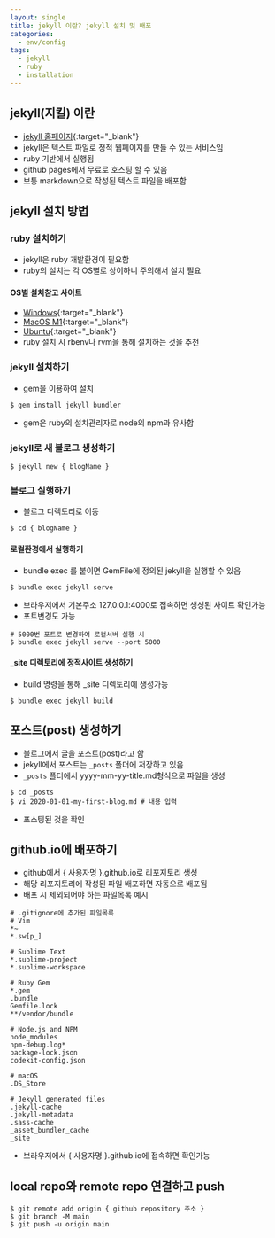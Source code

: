 ```yaml
---
layout: single
title: jekyll 이란? jekyll 설치 및 배포
categories: 
  - env/config
tags: 
  - jekyll
  - ruby
  - installation
---
```


## jekyll(지킬) 이란
- [jekyll 홈페이지](https://jekyllrb-ko.github.io){:target="_blank"}
- jekyll은 텍스트 파일로 정적 웹페이지를 만들 수 있는 서비스임
- ruby 기반에서 실행됨
- github pages에서 무료로 호스팅 할 수 있음
- 보통 markdown으로 작성된 텍스트 파일을 배포함

## jekyll 설치 방법
### ruby 설치하기
- jekyll은 ruby 개발환경이 필요함
- ruby의 설치는 각 OS별로 상이하니 주의해서 설치 필요

#### OS별 설치참고 사이트
- [Windows](https://theorydb.github.io/envops/2019/05/03/envops-blog-github-pages-jekyll/#Ruby%20&%20Jekyll%20%EC%84%A4%EC%B9%98){:target="_blank"}
- [MacOS M1](https://ogaeng.com/jekyll-blog-install/){:target="_blank"}
- [Ubuntu](https://jekyllrb-ko.github.io/docs/installation/ubuntu/){:target="_blank"}
- ruby 설치 시 rbenv나 rvm을 통해 설치하는 것을 추천

### jekyll 설치하기
- gem을 이용하여 설치
```
$ gem install jekyll bundler
```
- gem은 ruby의 설치관리자로 node의 npm과 유사함

### jekyll로 새 블로그 생성하기
```
$ jekyll new { blogName }
```

### 블로그 실행하기
- 블로그 디렉토리로 이동
```
$ cd { blogName }
```

#### 로컬환경에서 실행하기
- bundle exec 를 붙이면 GemFile에 정의된 jekyll을 실행할 수 있음
```
$ bundle exec jekyll serve
```
- 브라우저에서 기본주소 127.0.0.1:4000로 접속하면 생성된 사이트 확인가능
- 포트변경도 가능
```
# 5000번 포트로 변경하여 로컬서버 실행 시
$ bundle exec jekyll serve --port 5000
```

#### _site 디렉토리에 정적사이트 생성하기
- build 명령을 통해 _site 디렉토리에 생성가능
```
$ bundle exec jekyll build
```

## 포스트(post) 생성하기
- 블로그에서 글을 포스트(post)라고 함
- jekyll에서 포스트는 `_posts` 폴더에 저장하고 있음
- `_posts` 폴더에서 yyyy-mm-yy-title.md형식으로 파일을 생성
```
$ cd _posts
$ vi 2020-01-01-my-first-blog.md # 내용 입력
```
- 포스팅된 것을 확인

## github.io에 배포하기
- github에서 { 사용자명 }.github.io로 리포지토리 생성
- 해당 리포지토리에 작성된 파일 배포하면 자동으로 배포됨
- 배포 시 제외되어야 하는 파일목록 예시

```
# .gitignore에 추가된 파일목록
# Vim
*~
*.sw[p_]

# Sublime Text
*.sublime-project
*.sublime-workspace

# Ruby Gem
*.gem
.bundle
Gemfile.lock
**/vendor/bundle

# Node.js and NPM
node_modules
npm-debug.log*
package-lock.json
codekit-config.json

# macOS
.DS_Store

# Jekyll generated files
.jekyll-cache
.jekyll-metadata
.sass-cache
_asset_bundler_cache
_site
```

- 브라우저에서 { 사용자명 }.github.io에 접속하면 확인가능

## local repo와 remote repo 연결하고 push 
```
$ git remote add origin { github repository 주소 }
$ git branch -M main
$ git push -u origin main
```
